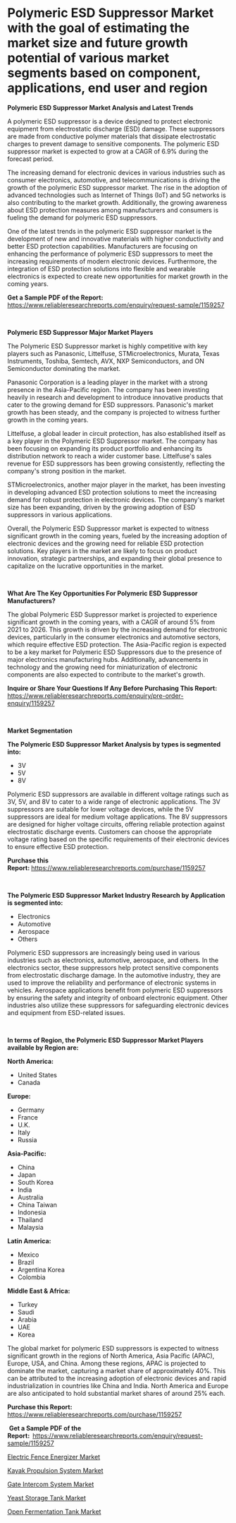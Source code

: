 <p><h1>Polymeric ESD Suppressor Market with the goal of estimating the market size and future growth potential of various market segments based on component, applications, end user and region</h1></p><p><strong>Polymeric ESD Suppressor Market Analysis and Latest Trends</strong></p>
<p><p>A polymeric ESD suppressor is a device designed to protect electronic equipment from electrostatic discharge (ESD) damage. These suppressors are made from conductive polymer materials that dissipate electrostatic charges to prevent damage to sensitive components. The polymeric ESD suppressor market is expected to grow at a CAGR of 6.9% during the forecast period.</p><p>The increasing demand for electronic devices in various industries such as consumer electronics, automotive, and telecommunications is driving the growth of the polymeric ESD suppressor market. The rise in the adoption of advanced technologies such as Internet of Things (IoT) and 5G networks is also contributing to the market growth. Additionally, the growing awareness about ESD protection measures among manufacturers and consumers is fueling the demand for polymeric ESD suppressors.</p><p>One of the latest trends in the polymeric ESD suppressor market is the development of new and innovative materials with higher conductivity and better ESD protection capabilities. Manufacturers are focusing on enhancing the performance of polymeric ESD suppressors to meet the increasing requirements of modern electronic devices. Furthermore, the integration of ESD protection solutions into flexible and wearable electronics is expected to create new opportunities for market growth in the coming years.</p></p>
<p><strong>Get a Sample PDF of the Report:&nbsp;</strong> <a href="https://www.reliableresearchreports.com/enquiry/request-sample/1159257">https://www.reliableresearchreports.com/enquiry/request-sample/1159257</a></p>
<p>&nbsp;</p>
<p><strong>Polymeric ESD Suppressor Major Market Players</strong></p>
<p><p>The Polymeric ESD Suppressor market is highly competitive with key players such as Panasonic, Littelfuse, STMicroelectronics, Murata, Texas Instruments, Toshiba, Semtech, AVX, NXP Semiconductors, and ON Semiconductor dominating the market.</p><p>Panasonic Corporation is a leading player in the market with a strong presence in the Asia-Pacific region. The company has been investing heavily in research and development to introduce innovative products that cater to the growing demand for ESD suppressors. Panasonic's market growth has been steady, and the company is projected to witness further growth in the coming years.</p><p>Littelfuse, a global leader in circuit protection, has also established itself as a key player in the Polymeric ESD Suppressor market. The company has been focusing on expanding its product portfolio and enhancing its distribution network to reach a wider customer base. Littelfuse's sales revenue for ESD suppressors has been growing consistently, reflecting the company's strong position in the market.</p><p>STMicroelectronics, another major player in the market, has been investing in developing advanced ESD protection solutions to meet the increasing demand for robust protection in electronic devices. The company's market size has been expanding, driven by the growing adoption of ESD suppressors in various applications.</p><p>Overall, the Polymeric ESD Suppressor market is expected to witness significant growth in the coming years, fueled by the increasing adoption of electronic devices and the growing need for reliable ESD protection solutions. Key players in the market are likely to focus on product innovation, strategic partnerships, and expanding their global presence to capitalize on the lucrative opportunities in the market.</p></p>
<p>&nbsp;</p>
<p><strong>What Are The Key Opportunities For Polymeric ESD Suppressor Manufacturers?</strong></p>
<p><p>The global Polymeric ESD Suppressor market is projected to experience significant growth in the coming years, with a CAGR of around 5% from 2021 to 2026. This growth is driven by the increasing demand for electronic devices, particularly in the consumer electronics and automotive sectors, which require effective ESD protection. The Asia-Pacific region is expected to be a key market for Polymeric ESD Suppressors due to the presence of major electronics manufacturing hubs. Additionally, advancements in technology and the growing need for miniaturization of electronic components are also expected to contribute to the market's growth.</p></p>
<p><strong>Inquire or Share Your Questions If Any Before Purchasing This Report:</strong> <a href="https://www.reliableresearchreports.com/enquiry/pre-order-enquiry/1159257">https://www.reliableresearchreports.com/enquiry/pre-order-enquiry/1159257</a></p>
<p>&nbsp;</p>
<p><strong>Market Segmentation</strong></p>
<p><strong>The Polymeric ESD Suppressor Market Analysis by types is segmented into:</strong></p>
<p><ul><li>3V</li><li>5V</li><li>8V</li></ul></p>
<p><p>Polymeric ESD suppressors are available in different voltage ratings such as 3V, 5V, and 8V to cater to a wide range of electronic applications. The 3V suppressors are suitable for lower voltage devices, while the 5V suppressors are ideal for medium voltage applications. The 8V suppressors are designed for higher voltage circuits, offering reliable protection against electrostatic discharge events. Customers can choose the appropriate voltage rating based on the specific requirements of their electronic devices to ensure effective ESD protection.</p></p>
<p><strong>Purchase this Report:&nbsp;</strong><a href="https://www.reliableresearchreports.com/purchase/1159257">https://www.reliableresearchreports.com/purchase/1159257</a></p>
<p>&nbsp;</p>
<p><strong>The Polymeric ESD Suppressor Market Industry Research by Application is segmented into:</strong></p>
<p><ul><li>Electronics</li><li>Automotive</li><li>Aerospace</li><li>Others</li></ul></p>
<p><p>Polymeric ESD suppressors are increasingly being used in various industries such as electronics, automotive, aerospace, and others. In the electronics sector, these suppressors help protect sensitive components from electrostatic discharge damage. In the automotive industry, they are used to improve the reliability and performance of electronic systems in vehicles. Aerospace applications benefit from polymeric ESD suppressors by ensuring the safety and integrity of onboard electronic equipment. Other industries also utilize these suppressors for safeguarding electronic devices and equipment from ESD-related issues.</p></p>
<p>&nbsp;</p>
<p><strong>In terms of Region, the Polymeric ESD Suppressor Market Players available by Region are:</strong></p>
<p>
    <p> <strong> North America: </strong>
        <ul>
            <li>United States</li>
            <li>Canada</li>
        </ul>
        </p> 
    <p> <strong> Europe: </strong>
        <ul>
            <li>Germany</li>
            <li>France</li>
            <li>U.K.</li>
            <li>Italy</li>
            <li>Russia</li>
        </ul>
        </p> 
    <p> <strong> Asia-Pacific: </strong>
        <ul>
            <li>China</li>
            <li>Japan</li>
            <li>South Korea</li>
            <li>India</li>
            <li>Australia</li>
            <li>China Taiwan</li>
            <li>Indonesia</li>
            <li>Thailand</li>
            <li>Malaysia</li>
        </ul>
        </p> 
    <p> <strong> Latin America: </strong>
        <ul>
            <li>Mexico</li>
            <li>Brazil</li>
            <li>Argentina Korea</li>
            <li>Colombia</li>
        </ul>
        </p> 
    <p> <strong> Middle East & Africa: </strong>
        <ul>
            <li>Turkey</li>
            <li>Saudi</li>
            <li>Arabia</li>
            <li>UAE</li>
            <li>Korea</li>
        </ul>
    </p>
    </p>
<p><p>The global market for polymeric ESD suppressors is expected to witness significant growth in the regions of North America, Asia Pacific (APAC), Europe, USA, and China. Among these regions, APAC is projected to dominate the market, capturing a market share of approximately 40%. This can be attributed to the increasing adoption of electronic devices and rapid industrialization in countries like China and India. North America and Europe are also anticipated to hold substantial market shares of around 25% each.</p></p>
<p><strong>Purchase this Report: </strong><a href="https://www.reliableresearchreports.com/purchase/1159257">https://www.reliableresearchreports.com/purchase/1159257</a></p>
<p>&nbsp;<strong>Get a Sample PDF of the Report:&nbsp;&nbsp;</strong><a href="https://www.reliableresearchreports.com/enquiry/request-sample/1159257">https://www.reliableresearchreports.com/enquiry/request-sample/1159257</a></p>
<p><strong></strong></p>
<p><p><a href="https://medium.com/@carolclarkson766/electric-fence-energizer-market-insights-into-market-cagr-market-trends-and-growth-strategies-cf6895d2aa23">Electric Fence Energizer Market</a></p><p><a href="https://medium.com/@williambatz35/kayak-propulsion-system-market-trends-forecast-and-competitive-analysis-to-2031-111fcfba1f69">Kayak Propulsion System Market</a></p><p><a href="https://medium.com/@williambatz35/gate-intercom-system-market-outlook-industry-overview-and-forecast-2024-to-2031-cfc0bc2b00bf">Gate Intercom System Market</a></p><p><a href="https://medium.com/@jhonwin654/analyzing-yeast-storage-tank-market-global-industry-perspective-and-forecast-2024-to-2031-ebb20efeb96f">Yeast Storage Tank Market</a></p><p><a href="https://medium.com/@jhonwin654/open-fermentation-tank-market-size-and-market-trends-complete-industry-overview-2024-to-2031-db5445ac173d">Open Fermentation Tank Market</a></p></p>